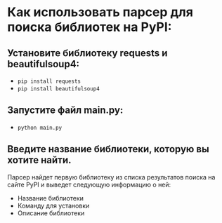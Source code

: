 # Как использовать парсер для поиска библиотек на PyPI:

## Установите библиотеку requests и beautifulsoup4:
 - `pip install requests`
 - `pip install beautifulsoup4`

## Запустите файл main.py:
 - `python main.py`

## Введите название библиотеки, которую вы хотите найти.

Парсер найдет первую библиотеку из списка результатов поиска на сайте PyPI и выведет следующую информацию о ней:

 - Название библиотеки
 - Команду для установки
 - Описание библиотеки

